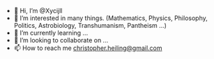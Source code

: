 - 👋 Hi, I’m @Xycijll
- 👀 I’m interested in many things. (Mathematics, Physics, Philosophy, Politics, Astrobiology, Transhumanism, Pantheism ...)
- 🌱 I’m currently learning ...
- 💞️ I’m looking to collaborate on ...
- 📫 How to reach me christopher.heiling@gmail.com

<!---
Xycijll/Xycijll is a ✨ special ✨ repository because its `README.md` (this file) appears on your GitHub profile.
You can click the Preview link to take a look at your changes.
--->
